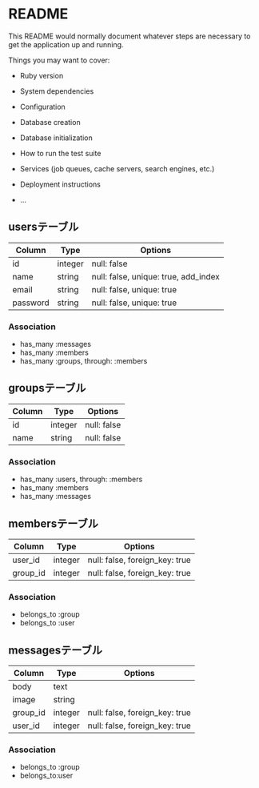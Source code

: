 # README

This README would normally document whatever steps are necessary to get the
application up and running.

Things you may want to cover:

* Ruby version

* System dependencies

* Configuration

* Database creation

* Database initialization

* How to run the test suite

* Services (job queues, cache servers, search engines, etc.)

* Deployment instructions

* ...

## usersテーブル
|Column|Type|Options|
|------|----|-------|
|id|integer|null: false|
|name|string|null: false, unique: true, add_index|
|email|string|null: false, unique: true|
|password|string|null: false, unique: true|

### Association
- has_many :messages
- has_many :members
- has_many :groups, through: :members


## groupsテーブル
|Column|Type|Options|
|------|----|-------|
|id|integer|null: false|
|name|string|null: false|

### Association
- has_many :users, through: :members
- has_many :members
- has_many :messages


## membersテーブル
|Column|Type|Options|
|------|----|-------|
|user_id|integer|null: false, foreign_key: true|
|group_id|integer|null: false, foreign_key: true|

### Association
- belongs_to :group
- belongs_to :user


## messagesテーブル
|Column|Type|Options|
|------|----|-------|
|body|text|
|image|string|
|group_id|integer|null: false, foreign_key: true|
|user_id|integer|null: false, foreign_key: true|

### Association
- belongs_to :group
- belongs_to:user
